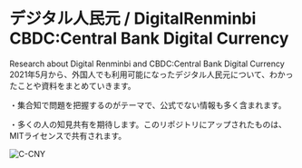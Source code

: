 # デジタル人民元 / DigitalRenminbi CBDC:Central Bank Digital Currency
Research about Digital Renminbi and CBDC:Central Bank Digital Currency
2021年5月から、外国人でも利用可能になったデジタル人民元について、わかったことや資料をまとめていきます。

・集合知で問題を把握するのがテーマで、公式でない情報も多く含まれます。

・多くの人の知見共有を期待します。このリポジトリにアップされたものは、MITライセンスで共有されます。


![C-CNY](https://user-images.githubusercontent.com/1667148/120057027-af03d200-c072-11eb-9703-d8a5ec146098.jpg)

